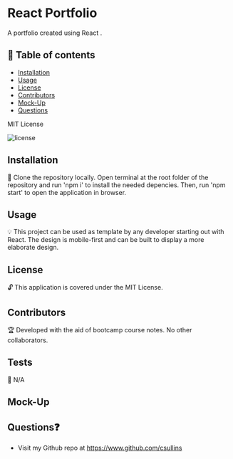 # React Portfolio
 A portfolio created using React .
  
  ## 📘 Table of contents
  - [Installation](#installation)
  - [Usage](#usage)
  - [License](#license)
  - [Contributors](#contributors)
  - [Mock-Up](#mock-up)
  - [Questions](#questions)

  MIT License

  ![license](./assets/mit.png)

  ## Installation 
  
  🔧 Clone the repository locally. Open terminal at the root folder of the repository and  run 'npm i' to install the needed depencies. Then, run 'npm start' to open the application in browser.
  
  ## Usage 

  💡 This project can be used as template by any developer starting out with React. The design is mobile-first and can be built to display a more elaborate design.

  ## License
  
  🔓 This application is covered under the MIT License.

  ## Contributors
  
  🏆 Developed with the aid of bootcamp course notes. No other collaborators.
  
  ## Tests 

  🔬 N/A

  ## Mock-Up

  ## Questions❓

  * Visit my Github repo at https://www.github.com/csullins

  